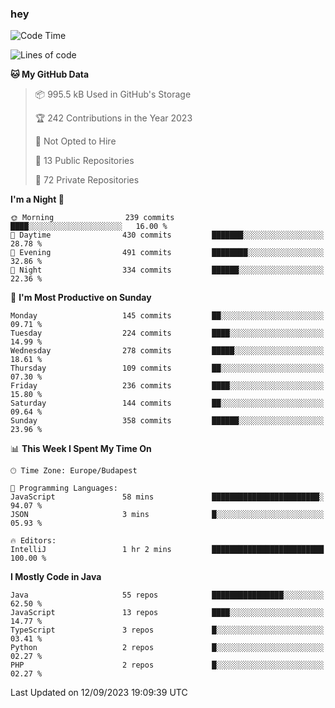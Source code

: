 ### hey

<!--START_SECTION:waka-->
![Code Time](http://img.shields.io/badge/Code%20Time-959%20hrs%2011%20mins-blue)

![Lines of code](https://img.shields.io/badge/From%20Hello%20World%20I%27ve%20Written-1.0%20million%20lines%20of%20code-blue)

**🐱 My GitHub Data** 

> 📦 995.5 kB Used in GitHub's Storage 
 > 
> 🏆 242 Contributions in the Year 2023
 > 
> 🚫 Not Opted to Hire
 > 
> 📜 13 Public Repositories 
 > 
> 🔑 72 Private Repositories 
 > 
**I'm a Night 🦉** 

```text
🌞 Morning                239 commits         ████░░░░░░░░░░░░░░░░░░░░░   16.00 % 
🌆 Daytime                430 commits         ███████░░░░░░░░░░░░░░░░░░   28.78 % 
🌃 Evening                491 commits         ████████░░░░░░░░░░░░░░░░░   32.86 % 
🌙 Night                  334 commits         ██████░░░░░░░░░░░░░░░░░░░   22.36 % 
```
📅 **I'm Most Productive on Sunday** 

```text
Monday                   145 commits         ██░░░░░░░░░░░░░░░░░░░░░░░   09.71 % 
Tuesday                  224 commits         ████░░░░░░░░░░░░░░░░░░░░░   14.99 % 
Wednesday                278 commits         █████░░░░░░░░░░░░░░░░░░░░   18.61 % 
Thursday                 109 commits         ██░░░░░░░░░░░░░░░░░░░░░░░   07.30 % 
Friday                   236 commits         ████░░░░░░░░░░░░░░░░░░░░░   15.80 % 
Saturday                 144 commits         ██░░░░░░░░░░░░░░░░░░░░░░░   09.64 % 
Sunday                   358 commits         ██████░░░░░░░░░░░░░░░░░░░   23.96 % 
```


📊 **This Week I Spent My Time On** 

```text
🕑︎ Time Zone: Europe/Budapest

💬 Programming Languages: 
JavaScript               58 mins             ████████████████████████░   94.07 % 
JSON                     3 mins              █░░░░░░░░░░░░░░░░░░░░░░░░   05.93 % 

🔥 Editors: 
IntelliJ                 1 hr 2 mins         █████████████████████████   100.00 % 
```

**I Mostly Code in Java** 

```text
Java                     55 repos            ████████████████░░░░░░░░░   62.50 % 
JavaScript               13 repos            ████░░░░░░░░░░░░░░░░░░░░░   14.77 % 
TypeScript               3 repos             █░░░░░░░░░░░░░░░░░░░░░░░░   03.41 % 
Python                   2 repos             █░░░░░░░░░░░░░░░░░░░░░░░░   02.27 % 
PHP                      2 repos             █░░░░░░░░░░░░░░░░░░░░░░░░   02.27 % 
```




 Last Updated on 12/09/2023 19:09:39 UTC
<!--END_SECTION:waka-->
